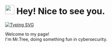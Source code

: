<h1><img src="https://emojis.slackmojis.com/emojis/images/1531849430/4246/blob-sunglasses.gif?1531849430" width="30"/> Hey! Nice to see you.</h1>

<a href="https://git.io/typing-svg"><img src="https://readme-typing-svg.demolab.com?font=Fira+Code&pause=1000&width=435&lines=What%E2%80%99s+your+favorite;I+love+a+shell" alt="Typing SVG" /></a>

<p>Welcome to my page! </br> I'm Mr.Tree, doing something fun in cybersecurity. </p>

<!-- xxx
## github stats Card

![Anurag's GitHub stats](https://github-readme-stats.vercel.app/api?username=Mr-Tree-S&show_icons=true&theme=radical)

## Top Languages Card

[![Top Langs](https://github-readme-stats.vercel.app/api/top-langs/?username=Mr-Tree-S)](https://github.com/anuraghazra/github-readme-stats)
-->
